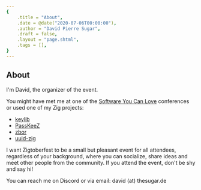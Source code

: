 ```yaml
---
{
    .title = "About",
    .date = @date("2020-07-06T00:00:00"),
    .author = "David Pierre Sugar",
    .draft = false,
    .layout = "page.shtml",
    .tags = [],
}  
--- 
```

## About
I'm David, the organizer of the event.

You might have met me at one of the <a href="https://softwareyoucan.love/">Software You Can Love</a> conferences or used one of my Zig projects:

- [keylib](https://github.com/r4gus/keylib)
- [PassKeeZ](https://github.com/r4gus/keypass)
- [zbor](https://github.com/r4gus/zbor)
- [uuid-zig](https://github.com/r4gus/uuid-zig)

I want Zigtoberfest to be a small but pleasant event for all attendees, regardless of your background, where you can socialize, share ideas and meet other people from the community. If you attend the event, don't be shy and say hi!

You can reach me on Discord or via email: david (at) thesugar.de
